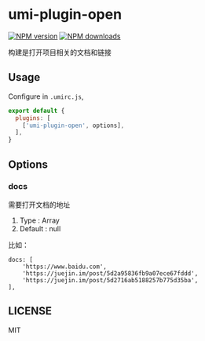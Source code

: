 # umi-plugin-open

[![NPM version](https://img.shields.io/npm/v/umi-plugin-open.svg?style=flat)](https://npmjs.org/package/umi-plugin-open)
[![NPM downloads](http://img.shields.io/npm/dm/umi-plugin-open.svg?style=flat)](https://npmjs.org/package/umi-plugin-open)

构建是打开项目相关的文档和链接

## Usage

Configure in `.umirc.js`,

```js
export default {
  plugins: [
    ['umi-plugin-open', options],
  ],
}
```

## Options

### docs

需要打开文档的地址

1. Type : Array
2. Default : null

比如：
```
docs: [
    'https://www.baidu.com',
    'https://juejin.im/post/5d2a95836fb9a07ece67fddd',
    'https://juejin.im/post/5d2716ab5188257b775d35ba',
],
```

## LICENSE

MIT
